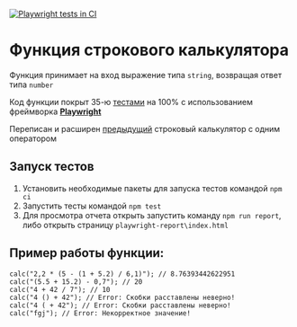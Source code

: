 [![Playwright tests in CI](https://github.com/yalosyash/calculator-ts-playwright/actions/workflows/playwright.yaml/badge.svg)](https://github.com/yalosyash/calculator-ts-playwright/actions/workflows/playwright.yaml)

# Функция строкового калькулятора

Функция принимает на вход выражение типа `string`, возвращая ответ типа `number`

Код функции покрыт 35-ю [тестами](https://github.com/yalosyash/calculator-ts-playwright/blob/main/tests/calculate.spec.ts) на 100% с использованием фреймворка [**Playwright**](https://playwright.dev/)

Переписан и расширен [предыдущий](https://github.com/yalosyash/calculator) строковый калькулятор с одним оператором

## Запуск тестов

1. Установить необходимые пакеты для запуска тестов командой `npm ci`
2. Запустить тесты командой `npm test`
3. Для просмотра отчета открыть запустить команду `npm run report`, либо открыть страницу `playwright-report\index.html`

## Пример работы функции:
```
calc("2,2 * (5 - (1 + 5.2) / 6,1)"); // 8.76393442622951
calc("(5.5 + 15.2) - 0,7"); // 20
calc("4 + 42 / 7"); // 10
calc("4 () + 42"); // Error: Скобки расставлены неверно!
calc("4 ( + 42"); // Error: Скобки расставлены неверно!
calc("fgj"); // Error: Некорректное значение!
```